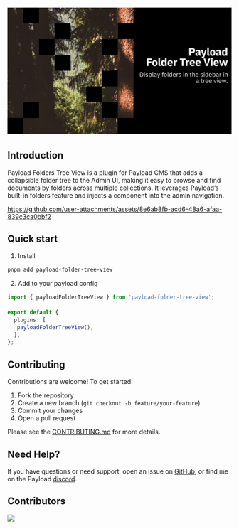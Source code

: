 # ![Payload Folders Tree View](.github/assets/github-title.png)

## Introduction

Payload Folders Tree View is a plugin for Payload CMS that adds a collapsible folder tree to the Admin UI, making it easy to browse and find documents by folders across multiple collections. It leverages Payload’s built-in folders feature and injects a component into the admin navigation.

https://github.com/user-attachments/assets/8e6ab8fb-acd6-48a6-afaa-839c3ca0bbf2

## Quick start
1) Install
```bash
pnpm add payload-folder-tree-view
```

2) Add to your payload config

```ts
import { payloadFolderTreeView } from 'payload-folder-tree-view';

export default {
  plugins: [
   payloadFolderTreeView(),
  ],
};
```

## Contributing

Contributions are welcome! To get started:

1. Fork the repository
2. Create a new branch (`git checkout -b feature/your-feature`)
3. Commit your changes
4. Open a pull request

Please see the [CONTRIBUTING.md](CONTRIBUTING.md) for more details.

## Need Help?

If you have questions or need support, open an issue on [GitHub](https://github.com/payloadcms/payload-folder-tree-view/issues), or find me on the Payload [discord](https://discord.com/invite/r6sCXqVk3v).

## Contributors
<img align="left" src="https://contributors-img.web.app/image?repo=patrickroelofs/payload-folder-tree-view"/>
